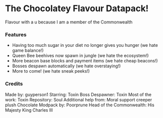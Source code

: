 # The Chocolatey Flavour Datapack!
Flavour with a u because I am a member of the Commonwealth

### Features
- Having too much sugar in your diet no longer gives you hunger (we hate game balance!)
- Queen Bee beehives now spawn in jungle (we hate the ecosystem!)
- More beacon base blocks and payment items (we hate cheap beacons!)
- Bosses despawn automatically (we hate overstaying!)
- More to come! (we hate sneak peeks!)

### Credits
Made by: guyperson1
Starring: Toxin
Boss Despawner: Toxin
Most of the work: Toxin
Repository: Soul
Additional help from: Moral support creeper plush
Chocolate Modpack by: Poorprune
Head of the Commonwealth: His Majesty King Charles III